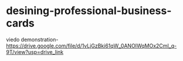 # desining-professional-business-cards

viedo demonstration-https://drive.google.com/file/d/1vLjGzBki61qW_0ANOIWqMOx2CmI_q-9T/view?usp=drive_link
